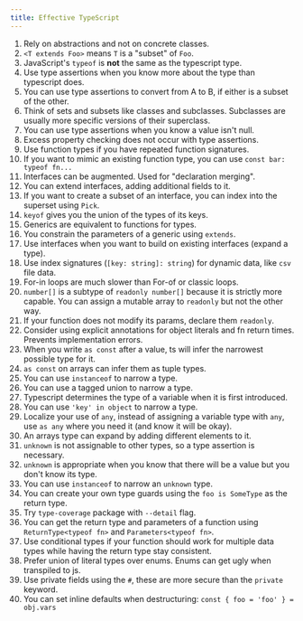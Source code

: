 ```yaml
---
title: Effective TypeScript
---
```


1. Rely on abstractions and not on concrete classes.
2. `<T extends Foo>` means `T` is a "subset" of `Foo`.
3. JavaScript's `typeof` is **not** the same as the typescript type.
4. Use type assertions when you know more about the type than typescript does.
5. You can use type assertions to convert from A to B, if either is a subset of the other.
6. Think of sets and subsets like classes and subclasses. Subclasses are usually more specific versions of their superclass.
7. You can use type assertions when you know a value isn't null.
8. Excess property checking does not occur with type assertions.
9. Use function types if you have repeated function signatures.
10. If you want to mimic an existing function type, you can use `const bar: typeof fn...`
11. Interfaces can be augmented. Used for "declaration merging".
12. You can extend interfaces, adding additional fields to it.
13. If you want to create a subset of an interface, you can index into the superset using `Pick`.
14. `keyof` gives you the union of the types of its keys.
15. Generics are equivalent to functions for types.
16. You constrain the parameters of a generic using `extends`.
17. Use interfaces when you want to build on existing interfaces (expand a type).
18. Use index signatures (`[key: string]: string`) for dynamic data, like `csv` file data.
19. For-in loops are much slower than For-of or classic loops.
20. `number[]` is a subtype of `readonly number[]` because it is strictly more capable. You can assign a mutable array to `readonly` but not the other way.
21. If your function does not modify its params, declare them `readonly`.
22. Consider using explicit annotations for object literals and fn return times. Prevents implementation errors.
23. When you write `as const` after a value, ts will infer the narrowest possible type for it.
24. `as const` on arrays can infer them as tuple types.
25. You can use `instanceof` to narrow a type.
26. You can use a tagged union to narrow a type.
27. Typescript determines the type of a variable when it is first introduced.
28. You can use `'key' in object` to narrow a type.
29. Localize your use of `any`, instead of assigning a variable type with `any`, use `as any` where you need it (and know it will be okay).
30. An arrays type can expand by adding different elements to it.
31. `unknown` is not assignable to other types, so a type assertion is necessary.
32. `unknown` is appropriate when you know that there will be a value but you don't know its type.
33. You can use `instanceof` to narrow an `unknown` type.
34. You can create your own type guards using the `foo is SomeType` as the return type.
35. Try `type-coverage` package with `--detail` flag.
36. You can get the return type and parameters of a function using `ReturnType<typeof fn>` and `Parameters<typeof fn>`.
37. Use conditional types if your function should work for multiple data types while having the return type stay consistent.
38. Prefer union of literal types over enums. Enums can get ugly when transpiled to js.
39. Use private fields using the `#`, these are more secure than the `private` keyword.
40. You can set inline defaults when destructuring: `const { foo = 'foo' } = obj.vars`
